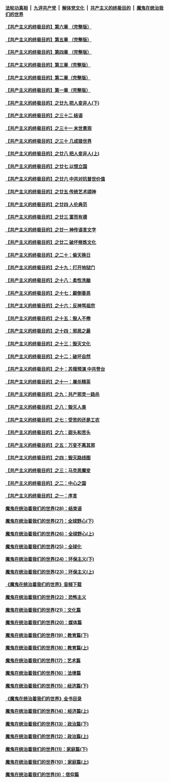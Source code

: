 

####  [法轮功真相](../../../../basic/blob/master/README.md?t=06111331) &nbsp;|&nbsp; [九评共产党](../../../../9ping.md/blob/master/README.md?t=06111331) &nbsp;|&nbsp; [解体党文化](../../../../jtdwh.md/blob/master/README.md?t=06111331)  &nbsp;|&nbsp; [共产主义的终极目的](../../../../gczydzjmd.md/blob/master/README.md?t=06111331) &nbsp;|&nbsp; [魔鬼在统治我们的世界](../../../../mgztzwmdsj.md/blob/master/README.md?t=06111331) 

#### [【共产主义的终极目的】第六章 （完整版）](../pages/nsc422/n11428913.md?t=06111331) 

#### [【共产主义的终极目的】第五章 （完整版）](../pages/nsc422/n11428912.md?t=06111331) 

#### [【共产主义的终极目的】第四章 （完整版）](../pages/nsc422/n11428907.md?t=06111331) 

#### [【共产主义的终极目的】第三章（完整版）](../pages/nsc422/n11428848.md?t=06111331) 

#### [【共产主义的终极目的】第二章（完整版）](../pages/nsc422/n11428831.md?t=06111331) 

#### [【共产主义的终极目的】第一章（完整版）](../pages/nsc422/n11417651.md?t=06111331) 

#### [【共产主义的终极目的】之廿九 把人变非人(下)](../pages/nsc422/n11344140.md?t=06111331) 

#### [【共产主义的终极目的】之三十二 结语](../pages/nsc422/n11360535.md?t=06111331) 

#### [【共产主义的终极目的】之三十一 末世景观](../pages/nsc422/n11351129.md?t=06111331) 

#### [【共产主义的终极目的】之三十 几成狼世界](../pages/nsc422/n11348280.md?t=06111331) 

#### [【共产主义的终极目的】之廿八 把人变非人(上)](../pages/nsc422/n11340492.md?t=06111331) 

#### [【共产主义的终极目的】之廿七 以恨立国](../pages/nsc422/n11336944.md?t=06111331) 

#### [【共产主义的终极目的】之廿六 中共对抗普世价值](../pages/nsc422/n11324785.md?t=06111331) 

#### [【共产主义的终极目的】之廿五 传统艺术颂神](../pages/nsc422/n11296396.md?t=06111331) 

#### [【共产主义的终极目的】之廿四 人伦典范](../pages/nsc422/n11296397.md?t=06111331) 

#### [【共产主义的终极目的】之廿三 富而有德](../pages/nsc422/n11283598.md?t=06111331) 

#### [【共产主义的终极目的】之廿一 神传语言文字](../pages/nsc422/n11263265.md?t=06111331) 

#### [【共产主义的终极目的】之廿二 破坏修炼文化](../pages/nsc422/n11245728.md?t=06111331) 

#### [【共产主义的终极目的】之二十：偷天换日](../pages/nsc422/n11238846.md?t=06111331) 

#### [【共产主义的终极目的】之十九：打开地狱门](../pages/nsc422/n11206376.md?t=06111331) 

#### [【共产主义的终极目的】之十八：柔性洗脑](../pages/nsc422/n11199994.md?t=06111331) 

#### [【共产主义的终极目的】之十七：颠倒善恶](../pages/nsc422/n11179782.md?t=06111331) 

#### [【共产主义的终极目的】之十六：反神骂祖宗](../pages/nsc422/n11166798.md?t=06111331) 

#### [【共产主义的终极目的】之十五：毁人不倦](../pages/nsc422/n11166792.md?t=06111331) 

#### [【共产主义的终极目的】之十四：邪恶之最](../pages/nsc422/n11150249.md?t=06111331) 

#### [【共产主义的终极目的】之十三：毁灭文化](../pages/nsc422/n11135227.md?t=06111331) 

#### [【共产主义的终极目的】之十二：破坏自然](../pages/nsc422/n11135214.md?t=06111331) 

#### [【共产主义的终极目的】之十：苏俄预演 中共登台](../pages/nsc422/n11118424.md?t=06111331) 

#### [【共产主义的终极目的】之十一：屠杀精英](../pages/nsc422/n11118442.md?t=06111331) 

#### [【共产主义的终极目的】之九：共产邪灵一路杀](../pages/nsc422/n11114139.md?t=06111331) 

#### [【共产主义的终极目的】之八：毁灭人类](../pages/nsc422/n11108503.md?t=06111331) 

#### [【共产主义的终极目的】之七：受苦的还是工农](../pages/nsc422/n11101809.md?t=06111331) 

#### [【共产主义的终极目的】之六：甜头和苦头](../pages/nsc422/n11096971.md?t=06111331) 

#### [【共产主义的终极目的】之五：万变不离其邪](../pages/nsc422/n11091285.md?t=06111331) 

#### [【共产主义的终极目的】之四：毁灭路线图](../pages/nsc422/n11086284.md?t=06111331) 

#### [【共产主义的终极目的】之三：马克思魔变](../pages/nsc422/n11061941.md?t=06111331) 

#### [【共产主义的终极目的】之二：中心之国](../pages/nsc422/n11047728.md?t=06111331) 

#### [【共产主义的终极目的】之一：序言](../pages/nsc422/n11086077.md?t=06111331) 

#### [魔鬼在统治着我们的世界(28)：结束语](../pages/nsc422/n10936246.md?t=06111331) 

#### [魔鬼在统治着我们的世界(27)：全球野心(下)](../pages/nsc422/n10928319.md?t=06111331) 

#### [魔鬼在统治着我们的世界(26)：全球野心(上)](../pages/nsc422/n10900318.md?t=06111331) 

#### [魔鬼在统治着我们的世界(25)：全球化](../pages/nsc422/n10788205.md?t=06111331) 

#### [魔鬼在统治着我们的世界(24)：环保主义(下)](../pages/nsc422/n10695307.md?t=06111331) 

#### [魔鬼在统治着我们的世界(23)：环保主义(上)](../pages/nsc422/n10688613.md?t=06111331) 

#### [《魔鬼在统治着我们的世界》音频下载](../pages/nsc422/n10635553.md?t=06111331) 

#### [魔鬼在统治着我们的世界(22)：恐怖主义](../pages/nsc422/n10614727.md?t=06111331) 

#### [魔鬼在统治着我们的世界(21)：文化篇](../pages/nsc422/n10597706.md?t=06111331) 

#### [魔鬼在统治着我们的世界(20)：媒体篇](../pages/nsc422/n10586579.md?t=06111331) 

#### [魔鬼在统治着我们的世界(19)：教育篇(下)](../pages/nsc422/n10564808.md?t=06111331) 

#### [魔鬼在统治着我们的世界(18)：教育篇(上)](../pages/nsc422/n10526970.md?t=06111331) 

#### [魔鬼在统治着我们的世界(17)：艺术篇](../pages/nsc422/n10499093.md?t=06111331) 

#### [魔鬼在统治着我们的世界(16)：法律篇](../pages/nsc422/n10485969.md?t=06111331) 

#### [魔鬼在统治着我们的世界(15)：经济篇(下)](../pages/nsc422/n10469975.md?t=06111331) 

#### [《魔鬼在统治着我们的世界》全书目录](../pages/nsc422/n10464261.md?t=06111331) 

#### [魔鬼在统治着我们的世界(14)：经济篇(上)](../pages/nsc422/n10457370.md?t=06111331) 

#### [魔鬼在统治着我们的世界(13)：政治篇(下)](../pages/nsc422/n10448270.md?t=06111331) 

#### [魔鬼在统治着我们的世界(12)：政治篇(上)](../pages/nsc422/n10444576.md?t=06111331) 

#### [魔鬼在统治着我们的世界(11)：家庭篇(下)](../pages/nsc422/n10440961.md?t=06111331) 

#### [魔鬼在统治着我们的世界(10)：家庭篇(上)](../pages/nsc422/n10435448.md?t=06111331) 

#### [魔鬼在统治着我们的世界(9)：信仰篇](../pages/nsc422/n10432159.md?t=06111331) 

